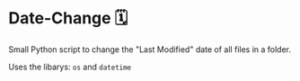 
# Date-Change 🗓

Small Python script to change the "Last Modified" date of all files in a folder.

Uses the libarys:
`os` and `datetime`
